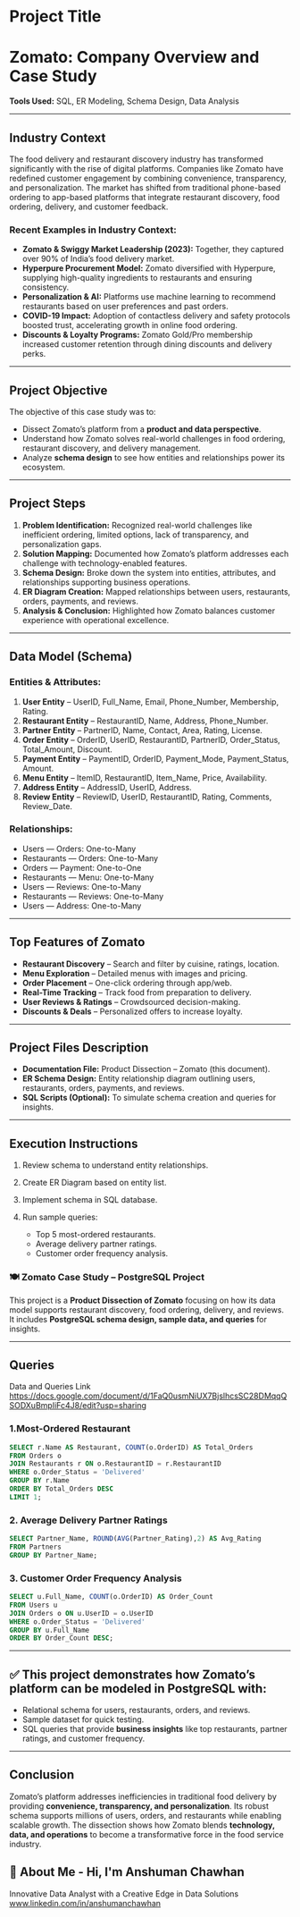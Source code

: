 # Project Title

# Zomato: Company Overview and Case Study

**Tools Used:** SQL, ER Modeling, Schema Design, Data Analysis

---

## Industry Context

The food delivery and restaurant discovery industry has transformed significantly with the rise of digital platforms. Companies like Zomato have redefined customer engagement by combining convenience, transparency, and personalization. The market has shifted from traditional phone-based ordering to app-based platforms that integrate restaurant discovery, food ordering, delivery, and customer feedback.

### Recent Examples in Industry Context:

* **Zomato & Swiggy Market Leadership (2023):** Together, they captured over 90% of India’s food delivery market.
* **Hyperpure Procurement Model:** Zomato diversified with Hyperpure, supplying high-quality ingredients to restaurants and ensuring consistency.
* **Personalization & AI:** Platforms use machine learning to recommend restaurants based on user preferences and past orders.
* **COVID-19 Impact:** Adoption of contactless delivery and safety protocols boosted trust, accelerating growth in online food ordering.
* **Discounts & Loyalty Programs:** Zomato Gold/Pro membership increased customer retention through dining discounts and delivery perks.

---

## Project Objective

The objective of this case study was to:

* Dissect Zomato’s platform from a **product and data perspective**.
* Understand how Zomato solves real-world challenges in food ordering, restaurant discovery, and delivery management.
* Analyze **schema design** to see how entities and relationships power its ecosystem.

---

## Project Steps

1. **Problem Identification:** Recognized real-world challenges like inefficient ordering, limited options, lack of transparency, and personalization gaps.
2. **Solution Mapping:** Documented how Zomato’s platform addresses each challenge with technology-enabled features.
3. **Schema Design:** Broke down the system into entities, attributes, and relationships supporting business operations.
4. **ER Diagram Creation:** Mapped relationships between users, restaurants, orders, payments, and reviews.
5. **Analysis & Conclusion:** Highlighted how Zomato balances customer experience with operational excellence.

---

## Data Model (Schema)

### Entities & Attributes:

1. **User Entity** – UserID, Full\_Name, Email, Phone\_Number, Membership, Rating.
2. **Restaurant Entity** – RestaurantID, Name, Address, Phone\_Number.
3. **Partner Entity** – PartnerID, Name, Contact, Area, Rating, License.
4. **Order Entity** – OrderID, UserID, RestaurantID, PartnerID, Order\_Status, Total\_Amount, Discount.
5. **Payment Entity** – PaymentID, OrderID, Payment\_Mode, Payment\_Status, Amount.
6. **Menu Entity** – ItemID, RestaurantID, Item\_Name, Price, Availability.
7. **Address Entity** – AddressID, UserID, Address.
8. **Review Entity** – ReviewID, UserID, RestaurantID, Rating, Comments, Review\_Date.

### Relationships:

* Users — Orders: One-to-Many
* Restaurants — Orders: One-to-Many
* Orders — Payment: One-to-One
* Restaurants — Menu: One-to-Many
* Users — Reviews: One-to-Many
* Restaurants — Reviews: One-to-Many
* Users — Address: One-to-Many

---

## Top Features of Zomato

* **Restaurant Discovery** – Search and filter by cuisine, ratings, location.
* **Menu Exploration** – Detailed menus with images and pricing.
* **Order Placement** – One-click ordering through app/web.
* **Real-Time Tracking** – Track food from preparation to delivery.
* **User Reviews & Ratings** – Crowdsourced decision-making.
* **Discounts & Deals** – Personalized offers to increase loyalty.

---

## Project Files Description

* **Documentation File:** Product Dissection – Zomato (this document).
* **ER Schema Design:** Entity relationship diagram outlining users, restaurants, orders, payments, and reviews.
* **SQL Scripts (Optional):** To simulate schema creation and queries for insights.

---

## Execution Instructions

1. Review schema to understand entity relationships.
2. Create ER Diagram based on entity list.
3. Implement schema in SQL database.
4. Run sample queries:

   * Top 5 most-ordered restaurants.
   * Average delivery partner ratings.
   * Customer order frequency analysis.


### 🍽️ Zomato Case Study – PostgreSQL Project 

This project is a **Product Dissection of Zomato** focusing on how its data model supports restaurant discovery, food ordering, delivery, and reviews.
It includes **PostgreSQL schema design, sample data, and queries** for insights.



---
##  Queries
Data and Queries Link
https://docs.google.com/document/d/1FaQ0usmNiUX7BjslhcsSC28DMqqQSODXuBmpIiFc4J8/edit?usp=sharing


### 1.Most-Ordered Restaurant

```sql
SELECT r.Name AS Restaurant, COUNT(o.OrderID) AS Total_Orders
FROM Orders o
JOIN Restaurants r ON o.RestaurantID = r.RestaurantID
WHERE o.Order_Status = 'Delivered'
GROUP BY r.Name
ORDER BY Total_Orders DESC
LIMIT 1;
```

### 2. Average Delivery Partner Ratings

```sql
SELECT Partner_Name, ROUND(AVG(Partner_Rating),2) AS Avg_Rating
FROM Partners
GROUP BY Partner_Name;
```

### 3. Customer Order Frequency Analysis

```sql
SELECT u.Full_Name, COUNT(o.OrderID) AS Order_Count
FROM Users u
JOIN Orders o ON u.UserID = o.UserID
WHERE o.Order_Status = 'Delivered'
GROUP BY u.Full_Name
ORDER BY Order_Count DESC;
```

---

## ✅ This project demonstrates how **Zomato’s platform** can be modeled in PostgreSQL with:

* Relational schema for users, restaurants, orders, and reviews.
* Sample dataset for quick testing.
* SQL queries that provide **business insights** like top restaurants, partner ratings, and customer frequency.



---

## Conclusion

Zomato’s platform addresses inefficiencies in traditional food delivery by providing **convenience, transparency, and personalization**. Its robust schema supports millions of users, orders, and restaurants while enabling scalable growth. The dissection shows how Zomato blends **technology, data, and operations** to become a transformative force in the food service industry.



## 🚀 About Me - Hi, I'm Anshuman Chawhan
Innovative Data Analyst with a Creative Edge in Data Solutions
www.linkedin.com/in/anshumanchawhan


